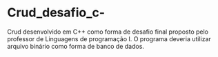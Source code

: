 # Crud_desafio_c-
Crud desenvolvido em C++ como forma de desafio final proposto pelo professor de Linguagens de programação I. O programa deveria utilizar arquivo binário como forma de banco de dados.
